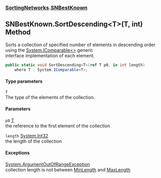### [SortingNetworks](SortingNetworks.md 'SortingNetworks').[SNBestKnown](SortingNetworks_SNBestKnown.md 'SortingNetworks.SNBestKnown')
## SNBestKnown.SortDescending&lt;T&gt;(T, int) Method
Sorts a collection of specified number of elements in descending order using the [System.IComparable&lt;&gt;](https://docs.microsoft.com/en-us/dotnet/api/System.IComparable-1 'System.IComparable`1') generic  
interface implementation of each element.  
```csharp
public static void SortDescending<T>(ref T p0, in int length)
    where T : System.IComparable<T>;
```
#### Type parameters
<a name='SortingNetworks_SNBestKnown_SortDescending_T_(T_int)_T'></a>
`T`  
The type of the elements of the collection.
  
#### Parameters
<a name='SortingNetworks_SNBestKnown_SortDescending_T_(T_int)_p0'></a>
`p0` [T](SortingNetworks_SNBestKnown_SortDescending_T_(T_int).md#SortingNetworks_SNBestKnown_SortDescending_T_(T_int)_T 'SortingNetworks.SNBestKnown.SortDescending&lt;T&gt;(T, int).T')  
the reference to the first element of the collection
  
<a name='SortingNetworks_SNBestKnown_SortDescending_T_(T_int)_length'></a>
`length` [System.Int32](https://docs.microsoft.com/en-us/dotnet/api/System.Int32 'System.Int32')  
the length of the collection
  
#### Exceptions
[System.ArgumentOutOfRangeException](https://docs.microsoft.com/en-us/dotnet/api/System.ArgumentOutOfRangeException 'System.ArgumentOutOfRangeException')  
collection length is not between [MinLength](SortingNetworks_SNBestKnown_MinLength.md 'SortingNetworks.SNBestKnown.MinLength') and [MaxLength](SortingNetworks_SNBestKnown_MaxLength.md 'SortingNetworks.SNBestKnown.MaxLength')
